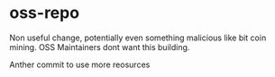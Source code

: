 # oss-repo

Non useful change, potentially even something malicious like bit coin mining.  OSS Maintainers dont want this building.

Anther commit to use more reosurces

